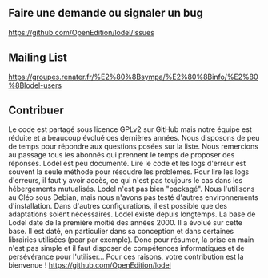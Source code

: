 Faire une demande ou signaler un bug
----------------------------------------

<https://github.com/OpenEdition/lodel/issues>

Mailing List
----------------

<https://groupes.renater.fr/%E2%80%8Bsympa/%E2%80%8Binfo/%E2%80%8Blodel-users>

Contribuer
-------------

Le code est partagé sous licence GPLv2 sur GitHub mais notre équipe est réduite et a beaucoup évolué ces dernières années.
Nous disposons de peu de temps pour répondre aux questions posées sur la liste.
Nous remercions au passage tous les abonnés qui prennent le temps de proposer des réponses.
Lodel est peu documenté. Lire le code et les logs d'erreur est souvent la seule méthode pour résoudre les problèmes.
Pour lire les logs d'erreurs, il faut y avoir accès, ce qui n'est pas toujours le cas dans les hébergements mutualisés.
Lodel n'est pas bien "packagé".
Nous l'utilisons au Cléo sous Debian, mais nous n'avons pas testé d'autres environnements d'installation.
Dans d'autres configurations, il est possible que des adaptations soient nécessaires. Lodel existe depuis longtemps.
La base de Lodel date de la première moitié des années 2000. Il a évolué sur cette base.
Il est daté, en particulier dans sa conception et dans certaines librairies utilisées (pear par exemple).
Donc pour résumer, la prise en main n'est pas simple et il faut disposer de compétences informatiques et de persévérance pour l'utiliser...
Pour ces raisons, votre contribution est la bienvenue ! <https://github.com/OpenEdition/lodel>
